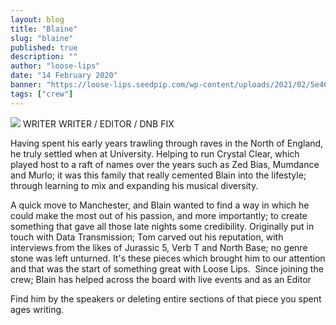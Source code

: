 ```yaml
---
layout: blog
title: "Blaine"
slug: "blaine"
published: true
description: ""
author: "loose-lips"
date: "14 February 2020"
banner: "https://loose-lips.seedpip.com/wp-content/uploads/2021/02/5e46905e6aa5b.jpg"
tags: ["crew"]
---
```


<img src="https://loose-lips.seedpip.com/wp-content/uploads/2021/02/5e46905e6aa5b.jpg">
WRITER
WRITER / EDITOR / DNB FIX

Having spent his early years trawling through raves in the North of England, he truly settled when at University. Helping to run Crystal Clear, which played host to a raft of names over the years such as Zed Bias, Mumdance and Murlo; it was this family that really cemented Blain into the lifestyle; through learning to mix and expanding his musical diversity.

A quick move to Manchester, and Blain wanted to find a way in which he could make the most out of his passion, and more importantly; to create something that gave all those late nights some credibility. Originally put in touch with Data Transmission; Tom carved out his reputation, with interviews from the likes of Jurassic 5, Verb T and North Base; no genre stone was left unturned. It's these pieces which brought him to our attention and that was the start of something great with Loose Lips.  Since joining the crew; Blain has helped across the board with live events and as an Editor

Find him by the speakers or deleting entire sections of that piece you spent ages writing.

